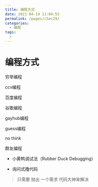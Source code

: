```yaml
---
title: 编程方式
date: 2021-04-19 11:04:53
permalink: /pages/c5ec29/
categories:
  - 编程
tags:
  - 
---
```

# 编程方式  

穷举编程     
    
ccv编程    
    
百度编程     
    
谷歌编程    
    
gayhub编程    
    
guess编程    
    
no think     
    
群友编程    
    
* 小黄鸭调试法（Rubber Duck Debugging）    
    
* 询问式撸代码    
> 只需要 抛出 一个需求 代码大神来解决    
    
